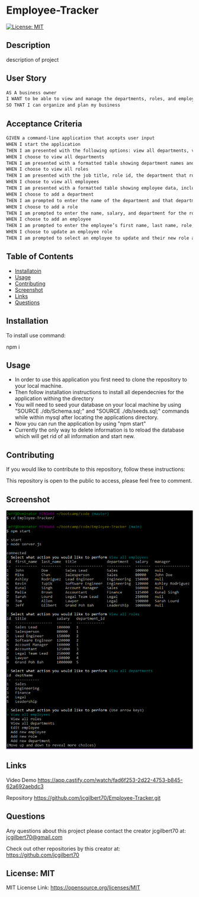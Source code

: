 
  # Employee-Tracker
  

  [![License: MIT](https://img.shields.io/badge/License-MIT-yellow.svg)](https://opensource.org/licenses/MIT)
  
 
  ## Description
  description of project
  
## User Story

```md
AS A business owner
I WANT to be able to view and manage the departments, roles, and employees in my company
SO THAT I can organize and plan my business
```

## Acceptance Criteria

```md
GIVEN a command-line application that accepts user input
WHEN I start the application
THEN I am presented with the following options: view all departments, view all roles, view all employees, add a department, add a role, add an employee, and update an employee role
WHEN I choose to view all departments
THEN I am presented with a formatted table showing department names and department ids
WHEN I choose to view all roles
THEN I am presented with the job title, role id, the department that role belongs to, and the salary for that role
WHEN I choose to view all employees
THEN I am presented with a formatted table showing employee data, including employee ids, first names, last names, job titles, departments, salaries, and managers that the employees report to
WHEN I choose to add a department
THEN I am prompted to enter the name of the department and that department is added to the database
WHEN I choose to add a role
THEN I am prompted to enter the name, salary, and department for the role and that role is added to the database
WHEN I choose to add an employee
THEN I am prompted to enter the employee’s first name, last name, role, and manager, and that employee is added to the database
WHEN I choose to update an employee role
THEN I am prompted to select an employee to update and their new role and this information is updated in the database 
```

  ## Table of Contents
  - [Installatoin](#installation)
  - [Usage](#usage)
  - [Contributing](#contributing)
  - [Screenshot](#screenshot)
  - [Links](#links)
  - [Questions](#questions)
  
 
  ## Installation
  
  To install use command: 

  npm i
  
 
  ## Usage
  
  - In order to use this application you first need to clone the repository to your local machine.
  - Then follow installation instructions to install all dependecnies for the application withing the directory
  - You will need to seed your database on your local machine by using "SOURCE ./db/Schema.sql;" and "SOURCE ./db/seeds.sql;" commands while within mysql after locating the applications directory.
  - Now you can run the application by using "npm start"
  - Currently the only way to delete information is to reload the database which will get rid of all information and start new.
 
 
  ## Contributing
  

  If you would like to contribute to this repository, follow these instructions: 
  

   This repository is open to the public to access, please feel free to comment.
  

   ## Screenshot

  <img src="img/screenshot.png" width="600">


  ## Links

  Video Demo
  https://app.castify.com/watch/fad6f253-2d22-4753-b845-62a692aebdc3

  Repository
  https://github.com/jcgilbert70/Employee-Tracker.git
  
 
  ## Questions
  Any questions about this project please contact the creator jcgilbert70 at:
  jcgilbert70@gmail.com
  

  Check out other repositories by this creator at: https://github.com/jcgilbert70
  

  ## License: MIT
  
  MIT License Link: https://opensource.org/licenses/MIT

  
